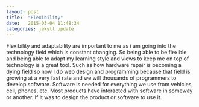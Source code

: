 ```yaml
---
layout: post
title:  "Flexibility"
date:   2015-03-04 11:48:34
categories: jekyll update
---
```


Flexibility and adaptability are important to me as i am going into the technology field which is constant changing. So being able to be flexible and being able to adapt my learning style and views to keep me on top of technology is a great tool. Such as how hardware repair is becoming a dying field so now I do web design and programming because that field is growing at a very fast rate and we will thousands of programmers to develop software. Software is needed for everything we use from vehicles, cell, phones, etc. Most products have interacted with software in someway or another. If it was to design the product or software to use it.
